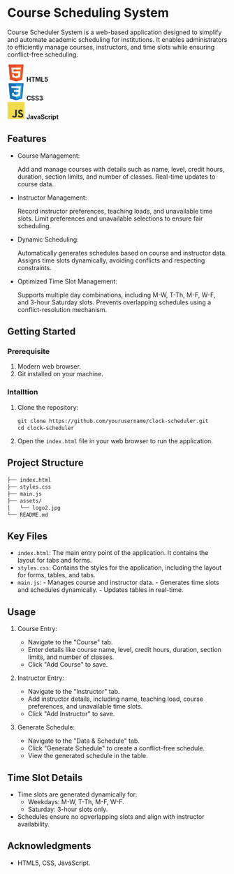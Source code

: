# Course Scheduling System
Course Scheduler System is a web-based application designed to simplify and automate academic scheduling for institutions. It enables administrators to efficiently manage courses, instructors, and time slots while ensuring conflict-free scheduling.

<div style="display: flex; flex-direction: column;"> <div> <img src="https://raw.githubusercontent.com/devicons/devicon/master/icons/html5/html5-original.svg" alt="HTML5" width="40" height="40" /> <strong>HTML5</strong> </div> <div> <img src="https://raw.githubusercontent.com/devicons/devicon/master/icons/css3/css3-original.svg" alt="CSS3" width="40" height="40" /> <strong>CSS3</strong> </div> <div> <img src="https://raw.githubusercontent.com/devicons/devicon/master/icons/javascript/javascript-original.svg" alt="JavaScript" width="40" height="40" /> <strong>JavaScript</strong> </div> </div>

## Features

- Course Management:

   Add and manage courses with details such as name, level, credit hours, duration, section limits, and number of classes.
   Real-time updates to course data.

- Instructor Management:

   Record instructor preferences, teaching loads, and unavailable time slots.
   Limit preferences and unavailable selections to ensure fair scheduling.

- Dynamic Scheduling:

   Automatically generates schedules based on course and instructor data.
   Assigns time slots dynamically, avoiding conflicts and respecting constraints.

- Optimized Time Slot Management:

   Supports multiple day combinations, including M-W, T-Th, M-F, W-F, and 3-hour Saturday slots.
   Prevents overlapping schedules using a conflict-resolution mechanism.

## Getting Started

### Prerequisite
    
  1. Modern web browser.
  2. Git installed on your machine.

###  Intalltion
   
   1. Clone the repository:

      ```
      git clone https://github.com/yourusername/clock-scheduler.git
      cd clock-scheduler
      ```
    
  2. Open the `index.html` file in your web browser to run the application.

## Project Structure
```
├── index.html
├── styles.css
├── main.js
├── assets/
│   └── logo2.jpg
└── README.md
```

## Key Files

- `index.html`: The main entry point of the application. It contains the layout for tabs and forms.
- `styles.css`: Contains the styles for the application, including the layout for forms, tables, and tabs.
- `main.js`:
       - Manages course and instructor data.
       - Generates time slots and schedules dynamically.
       - Updates tables in real-time.

## Usage

1. Course Entry:

    - Navigate to the "Course" tab.
    - Enter details like course name, level, credit hours, duration, section limits, and number of classes.
    - Click "Add Course" to save.

2. Instructor Entry:

    - Navigate to the "Instructor" tab.
    - Add instructor details, including name, teaching load, course preferences, and unavailable time slots.
    - Click "Add Instructor" to save.

3. Generate Schedule:

    - Navigate to the "Data & Schedule" tab.
    - Click "Generate Schedule" to create a conflict-free schedule.
    - View the generated schedule in the table.
  
## Time Slot Details

- Time slots are generated dynamically for:
  - Weekdays: M-W, T-Th, M-F, W-F.
  - Saturday: 3-hour slots only.
- Schedules ensure no opverlapping slots and align with instructor availability.

## Acknowledgments

- HTML5, CSS, JavaScript.
